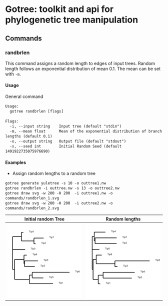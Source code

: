 # Gotree: toolkit and api for phylogenetic tree manipulation

## Commands

### randbrlen

This command assigns a random length to edges of input trees. Random length follows an exponential distribution of mean 0.1. The mean can be set with `-m`.

#### Usage

General command
```
Usage:
  gotree randbrlen [flags]

Flags:
  -i, --input string    Input tree (default "stdin")
  -m, --mean float      Mean of the exponential distribution of branch lengths (default 0.1)
  -o, --output string   Output file (default "stdout")
  -s, --seed int        Initial Random Seed (default 1491922735075976690)
```

#### Examples

* Assign random lengths to a random tree
```
gotree generate yuletree -s 10 -o outtree1.nw
gotree randbrlen -i outtree.nw -s 13 -o outtree2.nw
gotree draw svg -w 200 -H 200  -i outtree1.nw -o commands/randbrlen_1.svg
gotree draw svg -w 200 -H 200  -i outtree2.nw -o commands/randbrlen_2.svg
```

Initial random Tree               | Random lengths
----------------------------------|-----------------------------------
![Random Tree 1](randbrlen_1.svg) | ![Random Lengths](randbrlen_2.svg)

